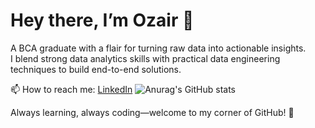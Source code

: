 # Hey there, I’m Ozair 👋

A BCA graduate with a flair for turning raw data into actionable insights.  
I blend strong data analytics skills with practical data engineering techniques to build end-to-end solutions.

📫 How to reach me: [LinkedIn](https://www.linkedin.com/in/shaikh-mohammad-ozair-connect/) 
![Anurag's GitHub stats](https://github-readme-stats.vercel.app/api?username=ozaairrr&show_icons=true&theme=transparent)



Always learning, always coding—welcome to my corner of GitHub! 🚀  

